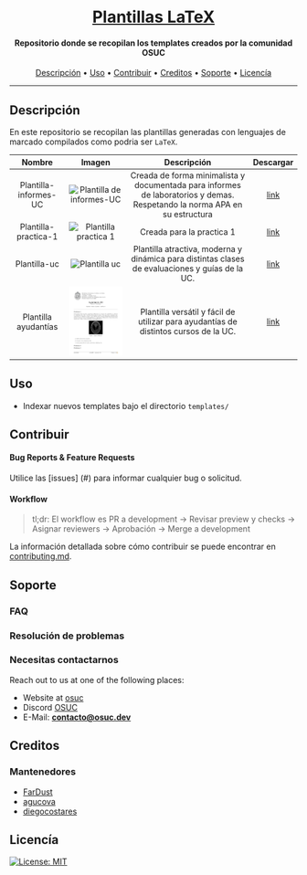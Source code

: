 <h1 align="center">
  <br>
  <a href=#>Plantillas LaTeX</a>
</h1>

<h4 align="center"> Repositorio donde se recopilan los templates creados por la comunidad OSUC </h4>

<p align="center">
     <!-- Badges Here -->
</p>

<p align="center">
  <a href="#Descripción">Descripción</a> •
  <a href="#Uso">Uso</a> •
  <a href="#Contribuir">Contribuir</a> •
  <a href="#Creditos">Creditos</a> •
  <a href="#Soporte">Soporte</a> •
  <a href="#Licencía">Licencía</a>
</p>

---

## Descripción

En este repositorio se recopilan las plantillas generadas con lenguajes de marcado compilados como podria ser `LaTeX`.

|        Nombre         |                                                                            Imagen                                                                            |                                                        Descripción                                                        |                                                                       Descargar                                                                       |
| :-------------------: | :----------------------------------------------------------------------------------------------------------------------------------------------------------: | :-----------------------------------------------------------------------------------------------------------------------: | :---------------------------------------------------------------------------------------------------------------------------------------------------: |
| Plantilla-informes-UC | <img src="https://user-images.githubusercontent.com/62116423/188288409-3e889871-2c12-489a-8be7-f2910122ae50.png" alt="Plantilla de informes-UC" width="250"> | Creada de forma minimalista y documentada para informes de laboratorios y demas. Respetando la norma APA en su estructura |     [link](https://minhaskamal.github.io/DownGit/#/home?url=https://github.com/open-source-uc/latex-templates/tree/master/templates/informes-uc)      |
| Plantilla-practica-1  |   <img src="https://user-images.githubusercontent.com/62116423/188323505-b0a697e9-01f9-4197-8952-d1c54f011a65.png" alt="Plantilla practica 1" width="300">   |                                                 Creada para la practica 1                                                 | [link](https://minhaskamal.github.io/DownGit/#/home?url=https://github.com/open-source-uc/latex-templates/tree/master/templates/plantilla-practica-1) |
|     Plantilla-uc      |    <img src="https://github.com/open-source-uc/latex-templates/raw/master/templates/plantilla-uc/ejemplos/portada.png#" alt="Plantilla uc" width="250"/>     |              Plantilla atractiva, moderna y dinámica para distintas clases de evaluaciones y guías de la UC.              |     [link](https://minhaskamal.github.io/DownGit/#/home?url=https://github.com/open-source-uc/latex-templates/tree/master/templates/plantilla-uc)     |
|     Plantilla ayudantías      |    <img src="templates/ayudantias_ivl/ayudantias_ivl.jpg" alt="Plantilla uc" width="250"/>     |              Plantilla versátil y fácil de utilizar para ayudantías de distintos cursos de la UC.              |     [link]()     |

<!-- TODO: FALTA COMPLETAR CON EL RESTO DE PLANTILLAS -->

## Uso

- Indexar nuevos templates bajo el directorio `templates/`

## Contribuir

#### Bug Reports & Feature Requests

Utilice las [issues] (#) para informar cualquier bug o solicitud.

#### Workflow

> tl;dr:
> El workflow es PR a development -> Revisar preview y checks -> Asignar reviewers -> Aprobación -> Merge a development

La información detallada sobre cómo contribuir se puede encontrar en [contributing.md](contributing.md).

## Soporte

### FAQ

### Resolución de problemas

### Necesitas contactarnos

Reach out to us at one of the following places:

- Website at [osuc](https://osuc.dev)
- Discord [OSUC](#)
- E-Mail: **contacto@osuc.dev**

## Creditos

### Mantenedores

- [FarDust](https://www.github.com/FarDust)
- [agucova](https://github.com/agucova)
- [diegocostares](https://www.github.com/diegocostares)

## Licencía

[![License: MIT](https://img.shields.io/badge/License-MIT-yellow.svg)](./license.md)
